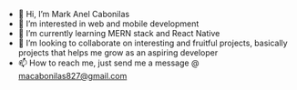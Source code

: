 - 👋 Hi, I’m Mark Anel Cabonilas
- 👀 I’m interested in web and mobile development
- 🌱 I’m currently learning MERN stack and React Native
- 💞️ I’m looking to collaborate on interesting and fruitful projects, basically projects that helps me grow as an aspiring developer
- 📫 How to reach me, just send me a message @ macabonilas827@gmail.com

<!---
macabonilas827/macabonilas827 is a ✨ special ✨ repository because its `README.md` (this file) appears on your GitHub profile.
You can click the Preview link to take a look at your changes.
--->
